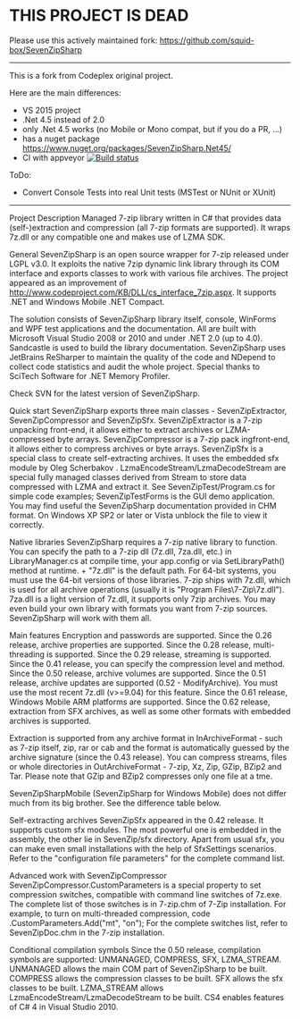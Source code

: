 # THIS PROJECT IS DEAD

Please use this actively maintained fork: https://github.com/squid-box/SevenZipSharp

-------------------------------------------------------------
This is a fork from Codeplex original project.

Here are the main differences:
* VS 2015 project
* .Net 4.5 instead of 2.0
* only .Net 4.5 works (no Mobile or Mono compat, but if you do a PR, ...)
* has a nuget package https://www.nuget.org/packages/SevenZipSharp.Net45/
* CI with appveyor [![Build status](https://ci.appveyor.com/api/projects/status/vf1xn8e9lqxnpwm8?svg=true)](https://ci.appveyor.com/project/tomap/sevenzipsharp)

ToDo:
* Convert Console Tests into real Unit tests (MSTest or NUnit or XUnit)

-------------------------------------------------------------

Project Description
Managed 7-zip library written in C# that provides data (self-)extraction and compression (all 7-zip formats are supported). It wraps 7z.dll or any compatible one and makes use of LZMA SDK.

General
SevenZipSharp is an open source wrapper for 7-zip released under LGPL v3.0. It exploits the native 7zip dynamic link library through its COM interface and exports classes to work with various file archives. The project appeared as an improvement of http://www.codeproject.com/KB/DLL/cs_interface_7zip.aspx. It supports .NET and Windows Mobile .NET Compact.

The solution consists of SevenZipSharp library itself, console, WinForms and WPF test applications and the documentation. All are built with Microsoft Visual Studio 2008 or 2010 and under .NET 2.0 (up to 4.0).
Sandcastle is used to build the library documentation.
SevenZipSharp uses JetBrains ReSharper to maintain the quality of the code and NDepend to collect code statistics and audit the whole project. Special thanks to SciTech Software for .NET Memory Profiler.

Check SVN for the latest version of SevenZipSharp.

Quick start
SevenZipSharp exports three main classes - SevenZipExtractor, SevenZipCompressor and SevenZipSfx.
SevenZipExtractor is a 7-zip unpacking front-end, it allows either to extract archives or LZMA-compressed byte arrays.
SevenZipCompressor is a 7-zip pack ingfront-end, it allows either to compress archives or byte arrays.
SevenZipSfx is a special class to create self-extracting archives. It uses the embedded sfx module by Oleg Scherbakov .
LzmaEncodeStream/LzmaDecodeStream are special fully managed classes derived from Stream to store data compressed with LZMA and extract it.
See SevenZipTest/Program.cs for simple code examples; SevenZipTestForms is the GUI demo application.
You may find useful the SevenZipSharp documentation provided in CHM format. On Windows XP SP2 or later or Vista unblock the file to view it correctly.

Native libraries
SevenZipSharp requires a 7-zip native library to function. You can specify the path to a 7-zip dll (7z.dll, 7za.dll, etc.) in LibraryManager.cs at compile time, your app.config or via SetLibraryPath() method at runtime. <Path to SevenZipSharp.dll> + "7z.dll" is the default path. For 64-bit systems, you must use the 64-bit versions of those libraries.
7-zip ships with 7z.dll, which is used for all archive operations (usually it is "Program Files\7-Zip\7z.dll"). 7za.dll is a light version of 7z.dll, it supports only 7zip archives. You may even build your own library with formats you want from 7-zip sources. SevenZipSharp will work with them all.

Main features
Encryption and passwords are supported.
Since the 0.26 release, archive properties are supported.
Since the 0.28 release, multi-threading is supported.
Since the 0.29 release, streaming is supported.
Since the 0.41 release, you can specify the compression level and method.
Since the 0.50 release, archive volumes are supported.
Since the 0.51 release, archive updates are supported (0.52 - ModifyArchive). You must use the most recent 7z.dll (v>=9.04) for this feature.
Since the 0.61 release, Windows Mobile ARM platforms are supported.
Since the 0.62 release, extraction from SFX archives, as well as some other formats with embedded archives is supported.

Extraction is supported from any archive format in InArchiveFormat - such as 7-zip itself, zip, rar or cab and the format is automatically guessed by the archive signature (since the 0.43 release).
You can compress streams, files or whole directories in OutArchiveFormat - 7-zip, Xz, Zip, GZip, BZip2 and Tar.
Please note that GZip and BZip2 compresses only one file at a tme.

SevenZipSharpMobile (SevenZipSharp for Windows Mobile) does not differ much from its big brother. See the difference table below.

Self-extracting archives
SevenZipSfx appeared in the 0.42 release. It supports custom sfx modules. The most powerful one is embedded in the assembly, the other lie in SevenZip/sfx directory. Apart from usual sfx, you can make even small installations with the help of SfxSettings scenarios. Refer to the "configuration file parameters" for the complete command list.

Advanced work with SevenZipCompressor
SevenZipCompressor.CustomParameters is a special property to set compression switches, compatible with command line switches of 7z.exe. The complete list of those switches is in 7-zip.chm of 7-Zip installation. For example, to turn on multi-threaded compression, code
<SevenZipCompressor Instance>.CustomParameters.Add("mt", "on");
For the complete switches list, refer to SevenZipDoc.chm in the 7-zip installation.

Conditional compilation symbols
Since the 0.50 release, compilation symbols are supported: UNMANAGED, COMPRESS, SFX, LZMA_STREAM.
UNMANAGED allows the main COM part of SevenZipSharp to be built.
COMPRESS allows the compression classes to be built.
SFX allows the sfx classes to be built.
LZMA_STREAM allows LzmaEncodeStream/LzmaDecodeStream to be built.
CS4 enables features of C# 4 in Visual Studio 2010.
